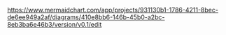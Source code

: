 https://www.mermaidchart.com/app/projects/931130b1-1786-4211-8bec-de6ee949a2af/diagrams/410e8bb6-146b-45b0-a2bc-8eb3ba6e46b3/version/v0.1/edit